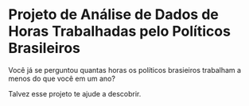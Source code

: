 # Projeto de Análise de Dados de Horas Trabalhadas pelo Políticos Brasileiros


Você já se perguntou quantas horas os políticos brasieiros trabalham a menos do que você em um ano?

Talvez esse projeto te ajude a descobrir.